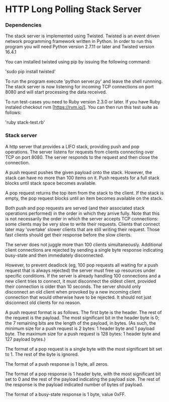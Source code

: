 # HTTP Long Polling Stack Server

### Dependencies
The stack server is implemented using Twisted. Twisted is an event driven network programming framework written in Python. In order to run this program you will need Python version 2.7.11 or later and Twisted version 16.4.1

You can installed twisted using pip by issuing the following command:

'sudo pip install twisted'

To run the program execute 'python server.py' and leave the shell runnning. The stack server is now listening for incoming TCP connections on port 8080 and will start processing the data received.

To run test-cases you need to Ruby version 2.3.0 or later. If you have Ruby instaled checkout rvm [https://rvm.io/]. You can then run this test suite as follows:

'ruby stack-test.rb'

### Stack server
A http server that provides a LIFO stack, providing push and pop operations. The server listens for requests from clients connecting over TCP on port 8080. The server responds to the request and then close the connection.

A push request pushes the given payload onto the stack. However, the stack can have no more than 100 items on it. Push requests for a full stack blocks until stack space becomes available. 

A pop request returns the top item from the stack to the client. If the stack is empty, the pop request blocks until an item becomes available on the stack.

Both push and pop requests are served (and their associated stack operations performed) in the order in which they arrive fully. Note that this is not necessarily the order in which the server accepts TCP connections: some clients may be very slow to write their requests. Clients that connect later may 'overtake' slower clients that are still writing their request. Those fast clients should get their response before the slow clients.

The server does not juggle more than 100 clients simultaneously. Additional client connections are rejected by sending a single byte response indicating busy-state and then immediately disconnected. 

However, to prevent deadlock (eg, 100 pop requests all waiting for a push request that is always rejected) the server must free up resources under specific conditions. If the server is already handling 100 connections and a new client tries to connect, it must disconnect the oldest client, provided their connection is older than 10 seconds. The server should only disconnect an old client when provoked by a new incoming client connection that would otherwise have to be rejected. It should not just disconnect old clients for no reason.

A push request format is as follows. The first byte is the header. The rest of the request is the payload. The most significant bit in the header byte is 0; the 7 remaining bits are the length of the payload, in bytes. (As such, the minimum size for a push request is 2 bytes: 1 header byte and 1 payload byte. The maximum size for a push request is 128 bytes: 1 header byte and 127 payload bytes.)

The format of a pop request is a single byte with the most significant bit set to 1. The rest of the byte is ignored.

The format of a push response is 1 byte, all zeros.

The format of a pop response is 1 header byte, with the most significant bit set to 0 and the rest of the payload indicating the payload size. The rest of the response is the payload indicated number of bytes of payload.

The format of a busy-state response is 1 byte, value 0xFF.
